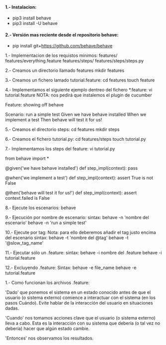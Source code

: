 #### 1.- Instalacion:
- pip3 install behave
- pip3 install -U behave

#### 2.- Versión mas reciente desde el repositorio behave:
- pip install git+https://github.com/behave/behave

1.- Implementacion de los requistos mínimos:
features/
features/everything.feature
features/steps/
features/steps/steps.py

2.- Creamos un directorio llamado features
mkdir features

3.- Creamos un fichero lamado tutorial.feature:
cd features
touch feature

4.- Implementamos el siguiente ejemplo dentreo del fichero *.feature:
vi tutorial.feature
NOTA: nos pedirá que instalemos el plugin de cucumber

Feature: showing off behave

  Scenario: run a simple test
     Given we have behave installed
      When we implement a test
      Then behave will test it for us!
      
5.- Creamos el directorio steps:
cd  features
mkdir steps

6.- Creamos el fichero tutorial.py:
cd features/steps
touch tutorial.py

7.- Implementamos los steps del feature:
vi tutorial.py

from behave import *

@given('we have behave installed')
def step_impl(context):
    pass

@when('we implement a test')
def step_impl(context):
    assert True is not False

@then('behave will test it for us!')
def step_impl(context):
    assert context.failed is False

8.- Ejecute los escenarios:
behave

9.- Ejecución por nombre de escenario:
sintax: behave -n 'nombre del escenario'
behave -n 'run a simple test'

10.- Ejecute por tag:
Nota: para ello deberemos añadir el tag justo encima del escenario
sintax: behave -t 'nombre del @tag'
behave -t '@slow_tag_name'

11.- Ejecutar sólo un .feature:
sintax: behave -i nombre del .feature
behave -i tutorial.feature

12.- Excluyendo .feature:
Sintax: behave -e file_name
behave -e tutorial.feature


1.- Como funcionan los archivos .feature:

'Dado' que ponemos el sistema en un estado conocido antes de que el usuario (o sistema externo) comience a interactuar con el sistema (en los pasos Cuándo). Evite hablar de la interacción del usuario en situaciones dadas.

'Cuando' nos tomamos acciones clave que el usuario (o sistema externo) lleva a cabo. Esta es la interacción con su sistema que debería (o tal vez no debería) hacer que algún estado cambie.

'Entonces' nos observamos los resultados.
